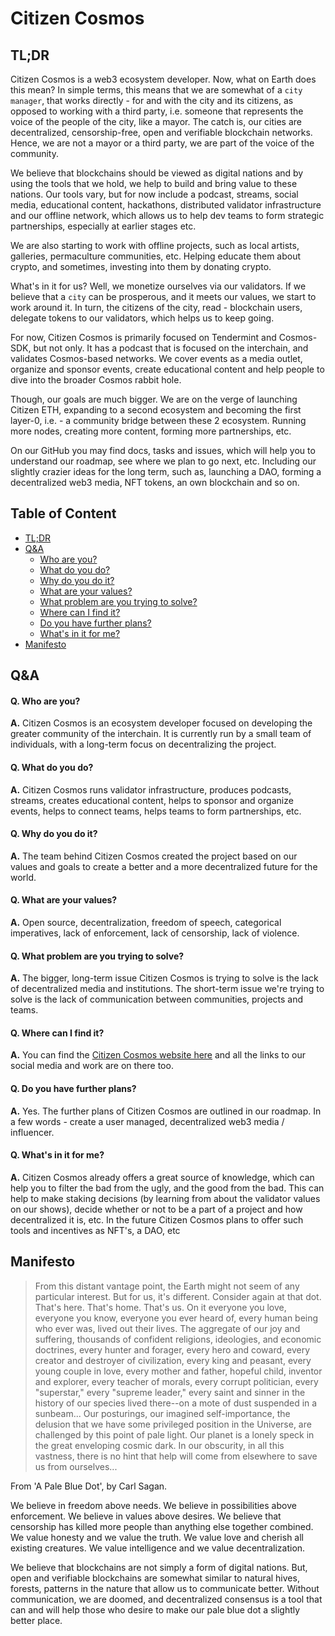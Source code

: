 # Citizen Cosmos

## TL;DR

Citizen Cosmos is a web3 ecosystem developer. Now, what on Earth does this mean? In simple terms, this means that we are somewhat of a `city manager`, that works directly - for and with the city and its citizens, as opposed to working with a third party, i.e. someone that represents the voice of the people of the city, like a mayor. The catch is, our cities are decentralized, censorship-free, open and verifiable blockchain networks. Hence, we are not a mayor or a third party, we are part of the voice of the community. 

We believe that blockchains should be viewed as digital nations and by using the tools that we hold, we help to build and bring value to these nations. Our tools vary, but for now include a podcast, streams, social media, educational content, hackathons, distributed validator infrastructure and our offline network, which allows us to help dev teams to form strategic partnerships, especially at earlier stages etc. 

We are also starting to work with offline projects, such as local artists, galleries, permaculture communities, etc. Helping educate them about crypto, and sometimes, investing into them by donating crypto.

What's in it for us? Well, we monetize ourselves via our validators. If we believe that a `city` can be prosperous, and it meets our values, we start to work around it. In turn, the citizens of the city, read - blockchain users, delegate tokens to our validators, which helps us to keep going.

For now, Citizen Cosmos is primarily focused on Tendermint and Cosmos-SDK, but not only. It has a podcast that is focused on the interchain, and validates Cosmos-based networks. We cover events as a media outlet, organize and sponsor events, create educational content and help people to dive into the broader Cosmos rabbit hole. 

Though, our goals are much bigger. We are on the verge of launching Citizen ETH, expanding to a second ecosystem and becoming the first layer-0, i.e. - a community bridge between these 2 ecosystem. Running more nodes, creating more content, forming more partnerships, etc. 

On our GitHub you may find docs, tasks and issues, which will help you to understand our roadmap, see where we plan to go next, etc. Including our slightly crazier ideas for the long term, such as, launching a DAO, forming a decentralized web3 media, NFT tokens, an own blockchain and so on.

## Table of Content

- [TL;DR](#tldr)
- [Q&A](#qa=)
  - [Who are you?](#q-who-are-you)
  - [What do you do?](#q-what-do-you-do)
  - [Why do you do it?](#q-why-do-you-do-it)
  - [What are your values?](#q-what-are-your-values)
  - [What problem are you trying to solve?](#q-where-can-i-find-it)
  - [Where can I find it?](#q-where-can-i-find-it)
  - [Do you have further plans?](#q-do-you-have-further-plans)
  - [What's in it for me?](#q-whats-in-it-for-me)
- [Manifesto](#manifesto)

## Q&A

#### Q. Who are you?
**A.** Citizen Cosmos is an ecosystem developer focused on developing the greater community of the interchain. It is currently run by a small team of individuals, with a long-term focus on decentralizing the project.  

#### Q. What do you do?
**A.** Citizen Cosmos runs validator infrastructure, produces podcasts, streams, creates educational content, helps to sponsor and organize events, helps to connect teams, helps teams to form partnerships, etc.

#### Q. Why do you do it?
**A.** The team behind Citizen Cosmos created the project based on our values and goals to create a better and a more decentralized future for the world.

#### Q. What are your values?
**A.** Open source, decentralization, freedom of speech, categorical imperatives, lack of enforcement, lack of censorship, lack of violence.

#### Q. What problem are you trying to solve?
**A.** The bigger, long-term issue Citizen Cosmos is trying to solve is the lack of decentralized media and institutions. The short-term issue we're trying to solve is the lack of communication between communities, projects and teams.

#### Q. Where can I find it?
**A.** You can find the [Citizen Cosmos website here](https://www.citizencosmos.space/) and all the links to our social media and work are on there too.

#### Q. Do you have further plans?
**A.** Yes. The further plans of Citizen Cosmos are outlined in our roadmap. In a few words - create a user managed, decentralized web3 media / influencer.

#### Q. What's in it for me?
**A.** Citizen Cosmos already offers a great source of knowledge, which can help you to filter the bad from the ugly, and the good from the bad. This can help to make staking decisions (by learning from about the validator values on our shows), decide whether or not to be a part of a project and how decentralized it is, etc. In the future Citizen Cosmos plans to offer such tools and incentives as NFT's, a DAO, etc

## Manifesto

> From this distant vantage point, the Earth might not seem of any particular interest. But for us, it's different. Consider again at that dot. That's here. That's home. That's us. On it everyone you love, everyone you know, everyone you ever heard of, every human being who ever was, lived out their lives. The aggregate of our joy and suffering, thousands of confident religions, ideologies, and economic doctrines, every hunter and forager, every hero and coward, every creator and destroyer of civilization, every king and peasant, every young couple in love, every mother and father, hopeful child, inventor and explorer, every teacher of morals, every corrupt politician, every "superstar," every "supreme leader," every saint and sinner in the history of our species lived there--on a mote of dust suspended in a sunbeam... Our posturings, our imagined self-importance, the delusion that we have some privileged position in the Universe, are challenged by this point of pale light. Our planet is a lonely speck in the great enveloping cosmic dark. In our obscurity, in all this vastness, there is no hint that help will come from elsewhere to save us from ourselves...

From 'A Pale Blue Dot', by Carl Sagan.

We believe in freedom above needs. We believe in possibilities above enforcement. We believe in values above desires. We believe that censorship has killed more people than anything else together combined. We value honesty and we value the truth. We value love and cherish all existing creatures. We value intelligence and we value decentralization. 

We believe that blockchains are not simply a form of digital nations. But, open and verifiable blockchains are somewhat similar to natural hives, forests, patterns in the nature that allow us to communicate better. Without communication, we are doomed, and decentralized consensus is a tool that can and will help those who desire to make our pale blue dot a slightly better place. 

